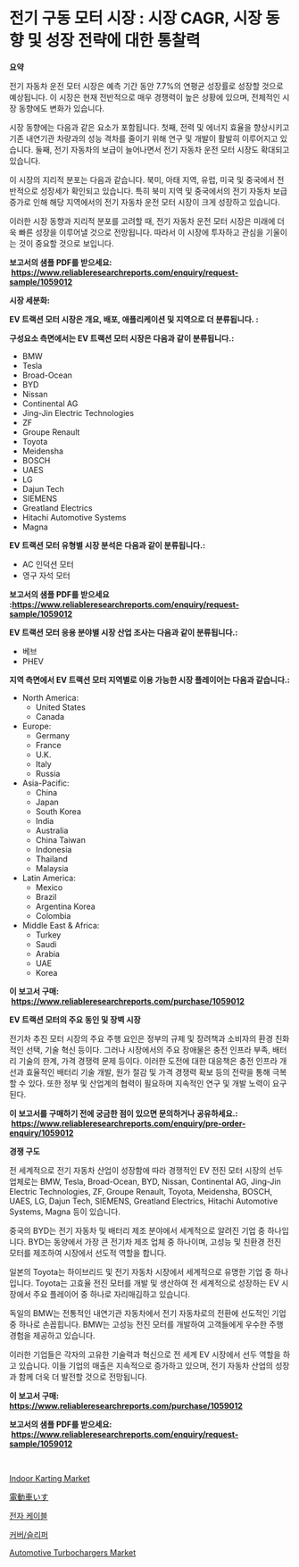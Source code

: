 <p><h1>전기 구동 모터 시장 : 시장 CAGR, 시장 동향 및 성장 전략에 대한 통찰력</h1></p><p><strong>요약</strong></p>
<p><p>전기 자동차 운전 모터 시장은 예측 기간 동안 7.7%의 연평균 성장률로 성장할 것으로 예상됩니다. 이 시장은 현재 전반적으로 매우 경쟁력이 높은 상황에 있으며, 전체적인 시장 동향에도 변화가 있습니다.</p><p>시장 동향에는 다음과 같은 요소가 포함됩니다. 첫째, 전력 및 에너지 효율을 향상시키고 기존 내연기관 차량과의 성능 격차를 줄이기 위해 연구 및 개발이 활발히 이루어지고 있습니다. 둘째, 전기 자동차의 보급이 늘어나면서 전기 자동차 운전 모터 시장도 확대되고 있습니다.</p><p>이 시장의 지리적 분포는 다음과 같습니다. 북미, 아태 지역, 유럽, 미국 및 중국에서 전반적으로 성장세가 확인되고 있습니다. 특히 북미 지역 및 중국에서의 전기 자동차 보급 증가로 인해 해당 지역에서의 전기 자동차 운전 모터 시장이 크게 성장하고 있습니다.</p><p>이러한 시장 동향과 지리적 분포를 고려할 때, 전기 자동차 운전 모터 시장은 미래에 더욱 빠른 성장을 이루어낼 것으로 전망됩니다. 따라서 이 시장에 투자하고 관심을 기울이는 것이 중요할 것으로 보입니다.</p></p>
<p><strong>보고서의 샘플 PDF를 받으세요: &nbsp;<a href="https://www.reliableresearchreports.com/enquiry/request-sample/1059012">https://www.reliableresearchreports.com/enquiry/request-sample/1059012</a></strong></p>
<p><strong>시장 세분화:</strong></p>
<p><strong> EV 트랙션 모터 시장은 개요, 배포, 애플리케이션 및 지역으로 더 분류됩니다. :</strong></p>
<p><strong>구성요소 측면에서는 EV 트랙션 모터 시장은 다음과 같이 분류됩니다.:</strong></p>
<p><ul><li>BMW</li><li>Tesla</li><li>Broad-Ocean</li><li>BYD</li><li>Nissan</li><li>Continental AG</li><li>Jing-Jin Electric Technologies</li><li>ZF</li><li>Groupe Renault</li><li>Toyota</li><li>Meidensha</li><li>BOSCH</li><li>UAES</li><li>LG</li><li>Dajun Tech</li><li>SIEMENS</li><li>Greatland Electrics</li><li>Hitachi Automotive Systems</li><li>Magna</li></ul></p>
<p><strong> EV 트랙션 모터 유형별 시장 분석은 다음과 같이 분류됩니다.:</strong></p>
<p><ul><li>AC 인덕션 모터</li><li>영구 자석 모터</li></ul></p>
<p><strong>보고서의 샘플 PDF를 받으세요 :<a href="https://www.reliableresearchreports.com/enquiry/request-sample/1059012">https://www.reliableresearchreports.com/enquiry/request-sample/1059012</a></strong></p>
<p><strong> EV 트랙션 모터 응용 분야별 시장 산업 조사는 다음과 같이 분류됩니다.:</strong></p>
<p><ul><li>베브</li><li>PHEV</li></ul></p>
<p><strong>지역 측면에서 EV 트랙션 모터 지역별로 이용 가능한 시장 플레이어는 다음과 같습니다.:</strong></p>
<p><ul>
    <li>
        North America:
        <ul>
            <li>United States</li>
            <li>Canada</li>
        </ul>
    </li>
    <li>
        Europe:
        <ul>
            <li>Germany</li>
            <li>France</li>
            <li>U.K.</li>
            <li>Italy</li>
            <li>Russia</li>
        </ul>
    </li>
    <li>
        Asia-Pacific:
        <ul>
            <li>China</li>
            <li>Japan</li>
            <li>South Korea</li>
            <li>India</li>
            <li>Australia</li>
            <li>China Taiwan</li>
            <li>Indonesia</li>
            <li>Thailand</li>
            <li>Malaysia</li>
        </ul>
    </li>
    <li>
        Latin America:
        <ul>
            <li>Mexico</li>
            <li>Brazil</li>
            <li>Argentina Korea</li>
            <li>Colombia</li>
        </ul>
    </li>
    <li>
        Middle East & Africa:
        <ul>
            <li>Turkey</li>
            <li>Saudi</li>
            <li>Arabia</li>
            <li>UAE</li>
            <li>Korea</li>
        </ul>
    </li>
    </ul></p>
<p><strong>이 보고서 구매: &nbsp;<a href="https://www.reliableresearchreports.com/purchase/1059012">https://www.reliableresearchreports.com/purchase/1059012</a></strong></p>
<p><strong>EV 트랙션 모터의 주요 동인 및 장벽 시장</strong></p>
<p><p>전기차 추진 모터 시장의 주요 주행 요인은 정부의 규제 및 장려책과 소비자의 환경 친화적인 선택, 기술 혁신 등이다. 그러나 시장에서의 주요 장애물은 충전 인프라 부족, 배터리 기술의 한계, 가격 경쟁력 문제 등이다. 이러한 도전에 대한 대응책은 충전 인프라 개선과 효율적인 배터리 기술 개발, 원가 절감 및 가격 경쟁력 확보 등의 전략을 통해 극복할 수 있다. 또한 정부 및 산업계의 협력이 필요하며 지속적인 연구 및 개발 노력이 요구된다.</p></p>
<p><strong>이 보고서를 구매하기 전에 궁금한 점이 있으면 문의하거나 공유하세요.: &nbsp;<a href="https://www.reliableresearchreports.com/enquiry/pre-order-enquiry/1059012">https://www.reliableresearchreports.com/enquiry/pre-order-enquiry/1059012</a></strong></p>
<p><strong>경쟁 구도</strong></p>
<p><p>전 세계적으로 전기 자동차 산업이 성장함에 따라 경쟁적인 EV 전진 모터 시장의 선두 업체로는 BMW, Tesla, Broad-Ocean, BYD, Nissan, Continental AG, Jing-Jin Electric Technologies, ZF, Groupe Renault, Toyota, Meidensha, BOSCH, UAES, LG, Dajun Tech, SIEMENS, Greatland Electrics, Hitachi Automotive Systems, Magna 등이 있습니다.</p><p>중국의 BYD는 전기 자동차 및 배터리 제조 분야에서 세계적으로 알려진 기업 중 하나입니다. BYD는 동양에서 가장 큰 전기차 제조 업체 중 하나이며, 고성능 및 친환경 전진 모터를 제조하여 시장에서 선도적 역할을 합니다.</p><p>일본의 Toyota는 하이브리드 및 전기 자동차 시장에서 세계적으로 유명한 기업 중 하나입니다. Toyota는 고효율 전진 모터를 개발 및 생산하여 전 세계적으로 성장하는 EV 시장에서 주요 플레이어 중 하나로 자리매김하고 있습니다.</p><p>독일의 BMW는 전통적인 내연기관 자동차에서 전기 자동차로의 전환에 선도적인 기업 중 하나로 손꼽힙니다. BMW는 고성능 전진 모터를 개발하여 고객들에게 우수한 주행 경험을 제공하고 있습니다.</p><p>이러한 기업들은 각자의 고유한 기술력과 혁신으로 전 세계 EV 시장에서 선두 역할을 하고 있습니다. 이들 기업의 매출은 지속적으로 증가하고 있으며, 전기 자동차 산업의 성장과 함께 더욱 더 발전할 것으로 전망됩니다.</p></p>
<p><strong>이 보고서 구매: &nbsp; <a href="https://www.reliableresearchreports.com/purchase/1059012">https://www.reliableresearchreports.com/purchase/1059012</a></strong></p>
<p><strong>보고서의 샘플 PDF를 받으세요: &nbsp;<a href="https://www.reliableresearchreports.com/enquiry/request-sample/1059012">https://www.reliableresearchreports.com/enquiry/request-sample/1059012</a></strong><strong></strong></p>
<p>&nbsp;</p>
<p><p><a href="https://github.com/abdelrhmankishk22/Market-Research-Report-List-3/blob/main/indoor-karting-market.md">Indoor Karting Market</a></p><p><a href="https://github.com/wkuactfdzwizk06/Market-Research-Report-List-1/blob/main/3959869188019.md">電動車いす</a></p><p><a href="https://github.com/vsckjg50460/Market-Research-Report-List-1/blob/main/2051206187955.md">전자 케이블</a></p><p><a href="https://github.com/akzkkws047661437/Market-Research-Report-List-1/blob/main/3672111187954.md">커버/슬리퍼</a></p><p><a href="https://github.com/ChiragRp1/Market-Research-Report-List-3/blob/main/automotive-turbochargers-market.md">Automotive Turbochargers Market</a></p></p>